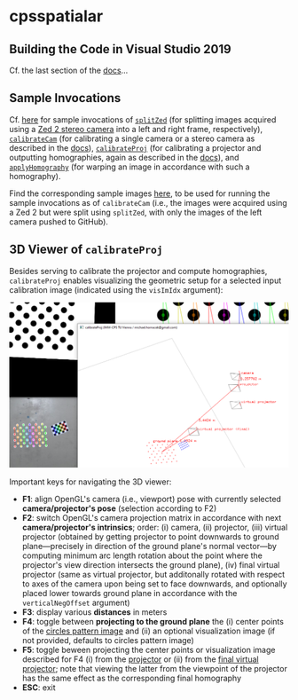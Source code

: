 # cpsspatialar

## Building the Code in Visual Studio 2019

Cf. the last section of the [docs](docs/docs.pdf)...

## Sample Invocations

Cf. [here](docs/sample_invocations.txt) for sample invocations of [`splitZed`](src/apps/splitZed) (for splitting images acquired using a [Zed 2 stereo camera](https://www.stereolabs.com/zed-2/) into a left and right frame, respectively), [`calibrateCam`](src/apps/calibrateCam) (for calibrating a single camera or a stereo camera as described in the [docs](docs/docs.pdf)), [`calibrateProj`](src/apps/calibrateProj) (for calibrating a projector and outputting homographies, again as described in the [docs](docs/docs.pdf)), and [`applyHomography`](src/apps/applyHomography) (for warping an image in accordance with such a homography).

Find the corresponding sample images [here](docs/sample_data), to be used for running the sample invocations as of `calibrateCam` (i.e., the images were acquired using a Zed 2 but were split using `splitZed`, with only the images of the left camera pushed to GitHub).

## 3D Viewer of `calibrateProj`

Besides serving to calibrate the projector and compute homographies, `calibrateProj` enables visualizing the geometric setup for a selected input calibration image (indicated using the `visImIdx` argument):

![](docs/splash.png)

Important keys for navigating the 3D viewer:

* **F1**: align OpenGL's camera (i.e., viewport) pose with currently selected **camera/projector's pose** (selection according to F2)
* **F2**: switch OpenGL's camera projection matrix in accordance with next **camera/projector's intrinsics**; order: (i) camera, (ii) projector, (iii) virtual projector (obtained by getting projector to point downwards to ground plane—precisely in direction of the ground plane's normal vector—by computing minimum arc length rotation about the point where the projector's view direction intersects the ground plane), (iv) final virtual projector (same as virtual projector, but additonally rotated with respect to axes of the camera upon being set to face downwards, and optionally placed lower towards ground plane in accordance with the `verticalNegOffset` argument)
* **F3**: display various **distances** in meters
* **F4**: toggle between **projecting to the ground plane** the (i) center points of the [circles pattern image](https://github.com/m-hornacek/cpsspatialar/blob/main/docs/sample_data/acircles_pattern_960x600.png) and (ii) an optional visualization image (if not provided, defaults to circles pattern image)
* **F5**:  toggle beween projecting the center points or visualization image described for F4 (i) from the [projector](docs/projector.png) or (ii) from the [final virtual projector](docs/final_virtual_projector.png); note that viewing the latter from the viewpoint of the projector has the same effect as the corresponding final homography
* **ESC**: exit
